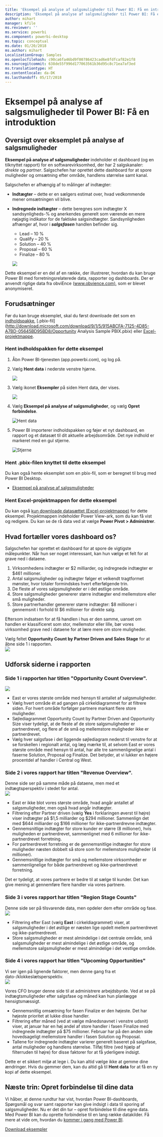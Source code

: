 ```yaml
---
title: 'Eksempel på analyse af salgsmuligheder til Power BI: Få en introduktion'
description: 'Eksempel på analyse af salgsmuligheder til Power BI: Få en introduktion'
author: mihart
manager: kfile
ms.reviewer: ''
ms.service: powerbi
ms.component: powerbi-desktop
ms.topic: conceptual
ms.date: 01/20/2018
ms.author: mihart
LocalizationGroup: Samples
ms.openlocfilehash: c90ca6fa46bd9f00786423cad6e8fdfcaf82e1f8
ms.sourcegitcommit: 638de55f996d177063561b36d95c8c71ea7af3ed
ms.translationtype: HT
ms.contentlocale: da-DK
ms.lasthandoff: 05/17/2018
---
```

# <a name="opportunity-analysis-sample-for-power-bi-take-a-tour"></a>Eksempel på analyse af salgsmuligheder til Power BI: Få en introduktion

## <a name="overview-of-the-opportunity-analysis-sample"></a>Oversigt over eksemplet på analyse af salgsmuligheder
**Eksempel på analyse af salgsmuligheder** indeholder et dashboard (og en tilknyttet rapport) for en softwarevirksomhed, der har 2 salgskanaler: *direkte* og *partner*. Salgschefen har oprettet dette dashboard for at spore muligheder og omsætning efter område, handlens størrelse samt kanal.

Salgschefen er afhængig af to målinger af indtægter:

* **Indtægter** – dette er en sælgers estimat over, hvad vedkommende mener omsætningen vil blive.
* **Indregnede indtægter** – dette beregnes som indtægter X sandsynligheds-% og anerkendes generelt som værende en mere nøjagtig indikator for de faktiske salgsindtægter. Sandsynligheden afhænger af, hvor i ***salgsfasen*** handlen befinder sig.
  * Lead – 10 %  
  * Qualify – 20 %  
  * Solution – 40 %  
  * Proposal – 60 %  
  * Finalize – 80 %

  ![](media/sample-opportunity-analysis/opportunity1.png)

Dette eksempel er en del af en række, der illustrerer, hvordan du kan bruge Power BI med forretningsrelaterede data, rapporter og dashboards. Der er anvendt rigtige data fra obviEnce ([www.obvience.com)](http://www.obvience.com/), som er blevet anonymiseret.

## <a name="prerequisites"></a>Forudsætninger

 Før du kan bruge eksemplet, skal du først downloade det som en [indholdspakke](https://docs.microsoft.com/en-us/power-bi/sample-opportunity-analysis#get-the-content-pack-for-this-sample), [.pbix-fil](http://download.microsoft.com/download/9/1/5/915ABCFA-7125-4D85-A7BD-05645BD95BD8/Opportunity Analysis Sample PBIX.pbix) eller [Excel-projektmappe](http://go.microsoft.com/fwlink/?LinkId=529782).

### <a name="get-the-content-pack-for-this-sample"></a>Hent indholdspakken for dette eksempel

1. Åbn Power BI-tjenesten (app.powerbi.com), og log på.
2. Vælg **Hent data** i nederste venstre hjørne.
   
    ![](media/sample-datasets/power-bi-get-data.png)
3. Vælg ikonet **Eksempler** på siden Hent data, der vises.
   
   ![](media/sample-datasets/power-bi-samples-icon.png)
4. Vælg **Eksempel på analyse af salgsmuligheder**, og vælg **Opret forbindelse**.  
  
   ![Hent data](media/sample-opportunity-analysis/opportunity-connect.png)
   
5. Power BI importerer indholdspakken og føjer et nyt dashboard, en rapport og et datasæt til dit aktuelle arbejdsområde. Det nye indhold er markeret med en gul stjerne. 
   
   ![Stjerne](media/sample-opportunity-analysis/opportunity-asterisk.png)
  
### <a name="get-the-pbix-file-for-this-sample"></a>Hent .pbix-filen knyttet til dette eksempel

Du kan også hente eksemplet som en pbix-fil, som er beregnet til brug med Power BI Desktop. 

 * [Eksempel på analyse af salgsmuligheder](http://download.microsoft.com/download/9/1/5/915ABCFA-7125-4D85-A7BD-05645BD95BD8/Opportunity%20Analysis%20Sample%20PBIX.pbix)

### <a name="get-the-excel-workbook-for-this-sample"></a>Hent Excel-projektmappen for dette eksempel
Du kan også [kun downloade datasættet (Excel-projektmappe)](http://go.microsoft.com/fwlink/?LinkId=529782) for dette eksempel. Projektmappen indeholder Power View-ark, som du kan få vist og redigere. Du kan se de rå data ved at vælge **Power Pivot > Administrer**.


## <a name="what-is-our-dashboard-telling-us"></a>Hvad fortæller vores dashboard os?
Salgschefen har oprettet et dashboard for at spore de vigtigste målepunkter. Når hun ser noget interessant, kan hun vælge et felt for at grave ned i dataene.

1. Virksomhedens indtægter er $2 milliarder, og indregnede indtægter er $461 millioner.
2. Antal salgsmuligheder og indtægter følger et velkendt tragtformet mønster, hvor totaler formindskes hvert efterfølgende trin.
3. De fleste af vores salgsmuligheder er i det østlige område.
4. Store salgsmuligheder genererer større indtægter end mellemstore eller små muligheder.
5. Store partnerhandler genererer større indtægter: $8 millioner i gennemsnit i forhold til $6 millioner for direkte salg.

Eftersom indsatsen for at få handlen i hus er den samme, uanset om handlen er klassificeret som stor, mellemstor eller lille, bør vores virksomhed grave ned i dataene for at lære mere om store muligheder.

Vælg feltet **Opportunity Count by Partner Driven and Sales Stage** for at åbne side 1 i rapporten.  
![](media/sample-opportunity-analysis/opportunity2.png)

## <a name="explore-the-pages-in-the-report"></a>Udforsk siderne i rapporten
### <a name="page-1-of-our-report-is-titled-opportunity-count-overview"></a>Side 1 i rapporten har titlen "Opportunity Count Overview".
![](media/sample-opportunity-analysis/opportunity3.png)

* East er vores største område med hensyn til antallet af salgsmuligheder.  
* Vælg hvert område ét ad gangen på cirkeldiagrammet for at filtrere siden. For hvert område forfølger partnere markant flere store muligheder.   
* Søjlediagrammet Opportunity Count by Partner Driven and Opportunity Size viser tydeligt, at de fleste af de store salgsmuligheder er partnerdrevet, og flere af de små og mellemstore muligheder ikke er partnerdrevet.
* Vælg hver salgsfase i det liggende søjlediagram nederst til venstre for at se forskellen i regionalt antal, og læg mærke til, at selvom East er vores største område med hensyn til antal, har alle tre sammenlignelige antal i faserne Solution, Proposal og Finalize. Det betyder, at vi lukker en højere procentdel af handler i Central og West.

### <a name="page-2-of-our-report-is-titled-revenue-overview"></a>Side 2 i vores rapport har titlen "Revenue Overview".
Denne side ser på samme måde på dataene, men med et indtægtsperspektiv i stedet for antal.  
![](media/sample-opportunity-analysis/opportunity4.png)

* East er ikke blot vores største område, hvad angår antallet af salgsmuligheder, men også hvad angår indtægter.  
* Filtrering efter Partner driven (vælg **Yes** i forklaringen øverst til højre) viser indtægter på $1,5 milliarder og $294 millioner. Sammenlign det med $644 milliarder og $166 millioner for ikke-partnerdrevne indtægter.  
* Gennemsnitlige indtægter for store kunder er større (8 millioner), hvis muligheden er partnerdrevet, sammenlignet med 6 millioner for ikke-partnerdrevet forretning.  
* For partnerdrevet forretning er de gennemsnitlige indtægter for store muligheder næsten dobbelt så store som for mellemstore muligheder (4 millioner).  
* Gennemsnitlige indtægter for små og mellemstore virksomheder er sammenlignelige for både partnerdrevet og ikke-partnerdrevet forretning.   

Det er tydeligt, at vores partnere er bedre til at sælge til kunder.  Det kan give mening at gennemføre flere handler via vores partnere.

### <a name="page-3-of-our-report-is-titled-region-stage-counts"></a>Side 3 i vores rapport har titlen "Region Stage Counts"
Denne side ser på tilsvarende data, men opdeler dem efter område og fase.  
![](media/sample-opportunity-analysis/opportunity5.png)

* Filtrering efter East (vælg **East** i cirkeldiagrammet) viser, at salgsmuligheder i det østlige er næsten lige opdelt mellem partnerdrevet og ikke-partnerdrevet.
* Store salgsmuligheder er mest almindelige i det centrale område, små salgsmuligheder er mest almindelige i det østlige område, og mellemstore salgsmuligheder er mest almindelige i det vestlige område.

### <a name="page-4-of-our-report-is-titled-upcoming-opportunities"></a>Side 4 i vores rapport har titlen "Upcoming Opportunities"
Vi ser igen på lignende faktorer, men denne gang fra et dato-/klokkeslætsperspektiv.  
![](media/sample-opportunity-analysis/opportunity6.png)

Vores CFO bruger denne side til at administrere arbejdsbyrde. Ved at se på indtægtsmuligheder efter salgsfase og måned kan hun planlægge hensigtsmæssigt.

* Gennemsnitlig omsætning for fasen Finalize er den højeste. Det har højeste prioritet at lukke disse handler.
* Filtrering efter måned (ved at vælge månedsnavnet i venstre udsnit) viser, at januar har en høj andel af store handler i fasen Finalize med indregnede indtægter på $75 millioner. Februar har på den anden side hovedsageligt mellemstore handler i fasen Solution og Proposal.
* Tallene for indregnede indtægter varierer generelt baseret på salgsfase, antal muligheder og handlens størrelse. Tilføj filtre (ved hjælp af filterruden til højre) for disse faktorer for at få yderligere indsigt.

Dette er et sikkert miljø at lege i. Du kan altid vælge ikke at gemme dine ændringer. Hvis du gemmer dem, kan du altid gå til **Hent data** for at få en ny kopi af dette eksempel.

## <a name="next-steps-connect-to-your-data"></a>Næste trin: Opret forbindelse til dine data
Vi håber, at denne rundtur har vist, hvordan Power BI-dashboards, Spørgsmål og svar samt rapporter kan give indsigt i data til sporing af salgsmuligheder. Nu er det din tur – opret forbindelse til dine egne data. Med Power BI kan du oprette forbindelse til en lang række datakilder. Få mere at vide om, hvordan du [kommer i gang med Power BI](service-get-started.md).

[Download eksempler](sample-datasets.md)  
